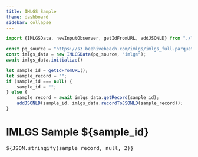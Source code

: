 ```yaml
---
title: IMLGS Sample
theme: dashboard
sidebar: collapse
---
```

```js
import {IMLGSData, newInputObserver, getIdFromURL, addJSONLD} from "./lib/common.js";

const pq_source = "https://s3.beehivebeach.com/imlgs/imlgs_full.parquet";
const imlgs_data = new IMLGSData(pq_source, "imlgs");
await imlgs_data.initialize()

let sample_id = getIdFromURL();
let sample_record = "";
if (sample_id === null) {
    sample_id = "";
} else {
    sample_record = await imlgs_data.getRecord(sample_id);
    addJSONLD(sample_id, imlgs_data.recordToJSONLD(sample_record));
}
```

# IMLGS Sample ${sample_id}

<pre>
${JSON.stringify(sample_record, null, 2)}
</pre>
